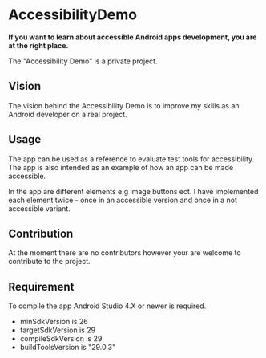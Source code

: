 # AccessibilityDemo
**If you want to learn about accessible Android apps development, you are at the right place.**

The "Accessibility Demo" is a private project.

<h2>Vision</h2>

The vision behind the Accessibility Demo is to improve my skills as an Android developer on a real project.

<h2>Usage</h2>

The app can be used as a reference to evaluate  test tools for accessibility. The app is also intended as an example of how an  app can be made accessible.

In the app are different elements e.g image buttons ect. I have implemented each element twice - once in an accessible version and once in a  not accessible variant.

<h2>Contribution</h2>

At the moment there are no contributors however your are welcome to contribute to the project.

<h2>Requirement</h2>

To compile the app Android Studio 4.X or newer is required.

- minSdkVersion is 26
- targetSdkVersion is 29
- compileSdkVersion is 29
- buildToolsVersion is  "29.0.3"

